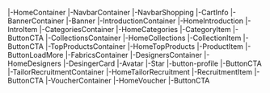 <!-- HOMEPAGE -->
|-HomeContainer
    |-NavbarContainer
        |-NavbarShopping
            |-CartInfo
    |-BannerContainer
        |-Banner
    |-IntroductionContainer
        |-HomeIntroduction
            |-IntroItem
    |-CategoriesContainer
        |-HomeCategories
            |-CategoryItem
                |-ButtonCTA
    |-CollectionsContainer
        |-HomeCollections
            |-CollectionItem
                |-ButtonCTA
    |-TopProductsContainer
        |-HomeTopProducts
            |-ProductItem
                |-ButtonLoadMore
    |-FabricsContainer
    |-DesignersContainer
        |-HomeDesigners
            |-DesingerCard
                |-Avatar
                |-Star
                |-button-profile
        |-ButtonCTA
    |-TailorRecruitmentContainer
        |-HomeTailorRecruitment
            |-RecruitmentItem
        |-ButtonCTA
    |-VoucherContainer
        |-HomeVoucher
            |-ButtonCTA
<!-- END HOMEPAGE -->